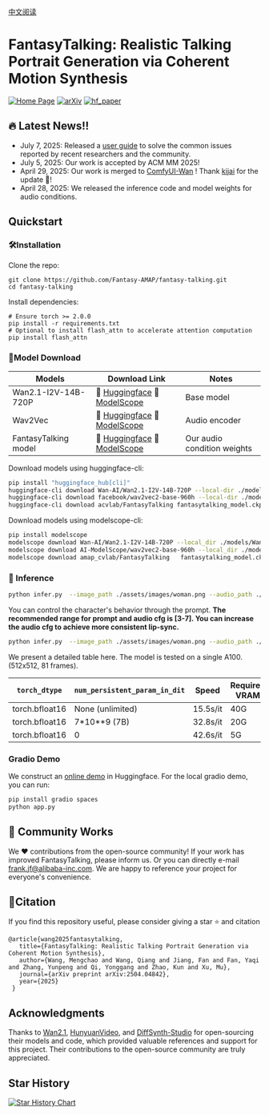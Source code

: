 [中文阅读](./README_zh.md)
# FantasyTalking: Realistic Talking Portrait Generation via Coherent Motion Synthesis

[![Home Page](https://img.shields.io/badge/Project-FantasyTalking-blue.svg)](https://fantasy-amap.github.io/fantasy-talking/)
[![arXiv](https://img.shields.io/badge/Arxiv-2504.04842-b31b1b.svg?logo=arXiv)](https://arxiv.org/abs/2504.04842)
[![hf_paper](https://img.shields.io/badge/🤗-FantasyTalking-red.svg)](https://huggingface.co/acvlab/FantasyTalking)

## 🔥 Latest News!!
* July 7, 2025: Released a [user guide](./docs/tips.md) to solve the common issues reported by recent researchers and the community.
* July 5, 2025: Our work is accepted by ACM MM 2025!
* April 29, 2025: Our work is merged to [ComfyUI-Wan](https://github.com/kijai/ComfyUI-WanVideoWrapper) ! Thank [kijai](https://github.com/kijai) for the update 👏!
* April 28, 2025: We released the inference code and model weights for audio conditions.

## Quickstart
### 🛠️Installation

Clone the repo:

```
git clone https://github.com/Fantasy-AMAP/fantasy-talking.git
cd fantasy-talking
```

Install dependencies:
```
# Ensure torch >= 2.0.0
pip install -r requirements.txt
# Optional to install flash_attn to accelerate attention computation
pip install flash_attn
```

### 🧱Model Download
| Models        |                       Download Link                                           |    Notes                      |
| --------------|-------------------------------------------------------------------------------|-------------------------------|
| Wan2.1-I2V-14B-720P  |      🤗 [Huggingface](https://huggingface.co/Wan-AI/Wan2.1-I2V-14B-720P)    🤖 [ModelScope](https://www.modelscope.cn/models/Wan-AI/Wan2.1-I2V-14B-720P)     | Base model
| Wav2Vec |      🤗 [Huggingface](https://huggingface.co/facebook/wav2vec2-base-960h)    🤖 [ModelScope](https://modelscope.cn/models/AI-ModelScope/wav2vec2-base-960h)      | Audio encoder
| FantasyTalking model      |      🤗 [Huggingface](https://huggingface.co/acvlab/FantasyTalking/)     🤖 [ModelScope](https://www.modelscope.cn/models/amap_cvlab/FantasyTalking/)         | Our audio condition weights

Download models using huggingface-cli:
``` sh
pip install "huggingface_hub[cli]"
huggingface-cli download Wan-AI/Wan2.1-I2V-14B-720P --local-dir ./models/Wan2.1-I2V-14B-720P
huggingface-cli download facebook/wav2vec2-base-960h --local-dir ./models/wav2vec2-base-960h
huggingface-cli download acvlab/FantasyTalking fantasytalking_model.ckpt --local-dir ./models
```

Download models using modelscope-cli:
``` sh
pip install modelscope
modelscope download Wan-AI/Wan2.1-I2V-14B-720P --local_dir ./models/Wan2.1-I2V-14B-720P
modelscope download AI-ModelScope/wav2vec2-base-960h --local_dir ./models/wav2vec2-base-960h
modelscope download amap_cvlab/FantasyTalking   fantasytalking_model.ckpt  --local_dir ./models
```

### 🔑 Inference
``` sh
python infer.py  --image_path ./assets/images/woman.png --audio_path ./assets/audios/woman.wav
```
You can control the character's behavior through the prompt. **The recommended range for prompt and audio cfg is [3-7]. You can increase the audio cfg to achieve more consistent lip-sync.**
``` sh
python infer.py  --image_path ./assets/images/woman.png --audio_path ./assets/audios/woman.wav --prompt "The person is speaking enthusiastically, with their hands continuously waving." --prompt_cfg_scale 5.0 --audio_cfg_scale 5.0
```

We present a detailed table here. The model is tested on a single A100.(512x512, 81 frames).

|`torch_dtype`|`num_persistent_param_in_dit`|Speed|Required VRAM|
|-|-|-|-|
|torch.bfloat16|None (unlimited)|15.5s/it|40G|
|torch.bfloat16|7*10**9 (7B)|32.8s/it|20G|
|torch.bfloat16|0|42.6s/it|5G|

### Gradio Demo
We construct an [online demo](https://huggingface.co/spaces/acvlab/FantasyTalking) in Huggingface.
For the local gradio demo, you can run:
``` sh
pip install gradio spaces
python app.py
```

## 🧩 Community Works
We ❤️ contributions from the open-source community! If your work has improved FantasyTalking, please inform us.
Or you can directly e-mail [frank.jf@alibaba-inc.com](mailto://frank.jf@alibaba-inc.com). We are happy to reference your project for everyone's convenience.

## 🔗Citation
If you find this repository useful, please consider giving a star ⭐ and citation
```
@article{wang2025fantasytalking,
   title={FantasyTalking: Realistic Talking Portrait Generation via Coherent Motion Synthesis},
   author={Wang, Mengchao and Wang, Qiang and Jiang, Fan and Fan, Yaqi and Zhang, Yunpeng and Qi, Yonggang and Zhao, Kun and Xu, Mu},
   journal={arXiv preprint arXiv:2504.04842},
   year={2025}
 }
```

## Acknowledgments
Thanks to [Wan2.1](https://github.com/Wan-Video/Wan2.1), [HunyuanVideo](https://github.com/Tencent/HunyuanVideo), and [DiffSynth-Studio](https://github.com/modelscope/DiffSynth-Studio) for open-sourcing their models and code, which provided valuable references and support for this project. Their contributions to the open-source community are truly appreciated.

## Star History

[![Star History Chart](https://api.star-history.com/svg?repos=Fantasy-AMAP/fantasy-talking&type=Date)](https://www.star-history.com/#Fantasy-AMAP/fantasy-talking&Date)
